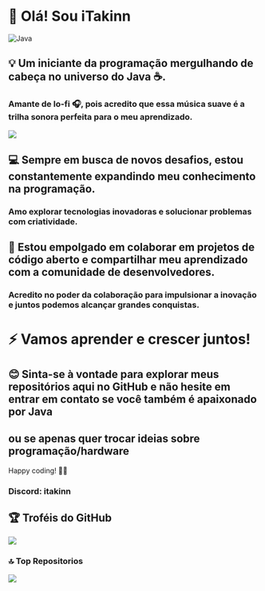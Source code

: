 # 👋 Olá! Sou iTakinn
![Java](https://img.shields.io/badge/java-%23ED8B00.svg?style=for-the-badge&logo=java&logoColor=white)
## 💡 Um iniciante da programação mergulhando de cabeça no universo do Java ☕️. 
### Amante de lo-fi 🎧, pois acredito que essa música suave é a trilha sonora perfeita para o meu aprendizado.

![](https://github-readme-stats.vercel.app/api/top-langs/?username=iTakinn&theme=radical&hide_border=false&include_all_commits=false&count_private=false&layout=compact)

## 💻 Sempre em busca de novos desafios, estou constantemente expandindo meu conhecimento na programação. 
### Amo explorar tecnologias inovadoras e solucionar problemas com criatividade.


## 🌟 Estou empolgado em colaborar em projetos de código aberto e compartilhar meu aprendizado com a comunidade de desenvolvedores. 
### Acredito no poder da colaboração para impulsionar a inovação e juntos podemos alcançar grandes conquistas.


# ⚡️ Vamos aprender e crescer juntos!
## 😊 Sinta-se à vontade para explorar meus repositórios aqui no GitHub e não hesite em entrar em contato se você também é apaixonado por Java
## ou se apenas quer trocar ideias sobre programação/hardware

Happy coding! 🚀✨

### Discord: itakinn


## 🏆 Troféis do GitHub
![](https://github-profile-trophy.vercel.app/?username=iTakinn&theme=radical&no-frame=false&no-bg=false&margin-w=4)

### 🔝 Top Repositorios
![](https://github-contributor-stats.vercel.app/api?username=iTakinn&limit=5&theme=algolia&combine_all_yearly_contributions=true)
